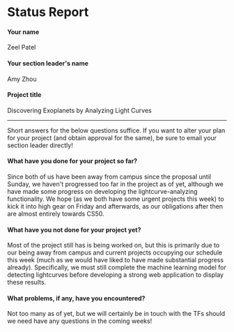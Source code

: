 # Status Report

#### Your name

Zeel Patel

#### Your section leader's name

Amy Zhou

#### Project title

Discovering Exoplanets by Analyzing Light Curves

***

Short answers for the below questions suffice. If you want to alter your plan for your project (and obtain approval for the same), be sure to email your section leader directly!

#### What have you done for your project so far?

Since both of us have been away from campus since the proposal until Sunday, we haven't progressed too far in the project as of yet, although we have made some progress
on developing the lightcurve-analyzing functionality. We hope (as we both have some urgent projects this week) to kick it
into high gear on Friday and afterwards, as our obligations after then are almost entirely towards CS50.

#### What have you not done for your project yet?

Most of the project still has is being worked on, but this is primarily due to our being away from campus and current projects occupying our schedule
this week (much as we would have liked to have made substantial progress already). Specifically, we must still complete the machine learning model
for detecting lightcurves before developing a strong web application to display these results.

#### What problems, if any, have you encountered?

Not too many as of yet, but we will certainly be in touch with the TFs should we need have any questions in the coming weeks!
